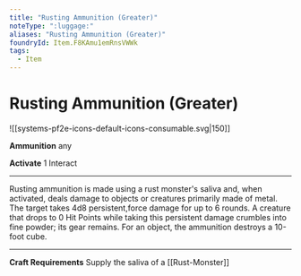 ```yaml
---
title: "Rusting Ammunition (Greater)"
noteType: ":luggage:"
aliases: "Rusting Ammunition (Greater)"
foundryId: Item.F8KAmu1emRnsVWWk
tags:
  - Item
---
```


# Rusting Ammunition (Greater)
![[systems-pf2e-icons-default-icons-consumable.svg|150]]

**Ammunition** any

**Activate** 1 Interact

* * *

Rusting ammunition is made using a rust monster's saliva and, when activated, deals damage to objects or creatures primarily made of metal. The target takes 4d8 persistent,force damage for up to 6 rounds. A creature that drops to 0 Hit Points while taking this persistent damage crumbles into fine powder; its gear remains. For an object, the ammunition destroys a 10-foot cube.

* * *

**Craft Requirements** Supply the saliva of a [[Rust-Monster]]
